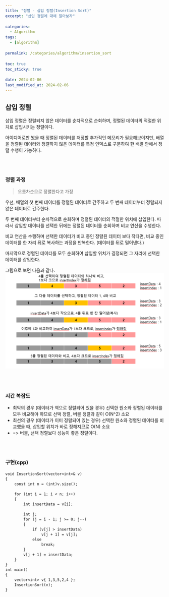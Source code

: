 ```yaml
---
title: "정렬 - 삽입 정렬(Insertion Sort)"
excerpt: "삽입 정렬에 대해 알아보자"

categories:
  - Algorithm
tags:
  - [algorithm]

permalink: /categories/algorithm/insertion_sort

toc: true
toc_sticky: true

date: 2024-02-06
last_modified_at: 2024-02-06
---
```

## 삽입 정렬
삽입 정렬은 정렬되지 않은 데이터를 순차적으로 순회하며, 정렬된 데이터의 적절한 위치로 삽입시키는 정렬이다. <br>

아이디어로만 봤을 때 정렬된 데이터를 저장할 추가적인 메모리가 필요해보이지만, 배열을 정렬된 데이터와 정렬하지 않은 데이터를 특정 인덱스로 구분하여 한 배열 안에서 정렬 수행이 가능하다. <br>

<br><br>

### 정렬 과정
> 오름차순으로 정렬한다고 가정

우선, 배열의 첫 번째 데이터를 정렬된 데이터로 간주하고 두 번째 데이터부터 정렬되지 않은 데이터로 간주한다.<br>

두 번째 데이터부터 순차적으로 순회하며 정렬된 데이터의 적절한 위치에 삽입한다. 따라서 삽입할 데이터를 선택한 뒤에는 정렬된 데이터를 순회하며 비교 연산을 수행한다. <br>

비교 연산을 수행하며 선택한 데이터가 비교 중인 정렬된 데이터 보다 작다면, 비교 중인 데이터를 한 자리 뒤로 복사하는 과정을 반복한다. (데이터를 뒤로 밀어낸다.) <br>

마지막으로 정렬된 데이터를 모두 순회하여 삽입할 위치가 결정되면 그 자리에 선택한 데이터를 삽입한다. <br>


그림으로 보면 다음과 같다.<br>
![삽입 정렬 과정](/assets\images\posts_img\algorithm\insert.png)


<br><br>

### 시간 복잡도
* 최악의 경우 (데이터가 역으로 정렬되어 있을 경우) 선택한 원소와 정렬된 데이터를 모두 비교해야 하므로 선택 정렬, 버블 정렬과 같이 O(N^2) 소요
* 최선의 경우 (데이터가 이미 정렬되어 있는 경우) 선택한 원소와 정렬된 데이터를 비교했을 때, 삽입할 위치가 바로 정해지므로 O(N) 소요
* => 버블, 선택 정렬보다 성능이 좋은 정렬이다.

<br><br>

### 구현(cpp)

```
void InsertionSort(vector<int>& v)
{
	const int n = (int)v.size();

	for (int i = 1; i < n; i++)
	{
		int insertData = v[i];
		
		int j;
		for (j = i - 1; j >= 0; j--)
		{
			if (v[j] > insertData)
				v[j + 1] = v[j];
			else
				break;
		}
		v[j + 1] = insertData;
	}
}
int main()
{
	vector<int> v{ 1,3,5,2,4 };
	InsertionSort(v);
}
```